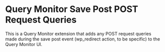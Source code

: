 # Query Monitor Save Post POST Request Queries
This is a Query Monitor extension that adds any POST request queries made during the save post event (wp_redirect action, to be specific) to the Query Monitor UI.